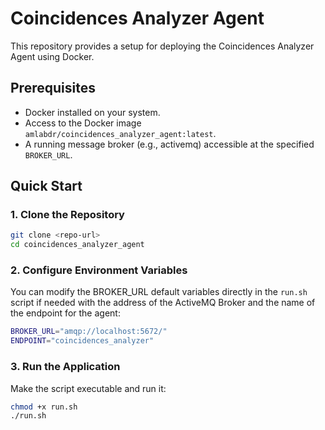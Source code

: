 # Coincidences Analyzer Agent

This repository provides a setup for deploying the Coincidences Analyzer Agent using Docker.

## Prerequisites

- Docker installed on your system.
- Access to the Docker image `amlabdr/coincidences_analyzer_agent:latest`.
- A running message broker (e.g., activemq) accessible at the specified `BROKER_URL`.

## Quick Start

### 1. Clone the Repository
```bash
git clone <repo-url>
cd coincidences_analyzer_agent
```

### 2. Configure Environment Variables
You can modify the BROKER_URL default variables directly in the `run.sh` script if needed with the address of the ActiveMQ Broker and the name of the endpoint for the agent:

```bash
BROKER_URL="amqp://localhost:5672/"
ENDPOINT="coincidences_analyzer"
```

### 3. Run the Application
Make the script executable and run it:

```bash
chmod +x run.sh
./run.sh
```
